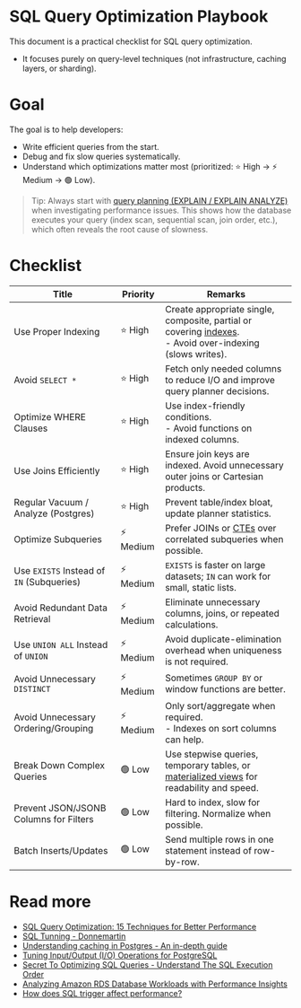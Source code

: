 # SQL Query Optimization Playbook
This document is a practical checklist for SQL query optimization.
- It focuses purely on query-level techniques (not infrastructure, caching layers, or sharding).

# Goal
The goal is to help developers:
- Write efficient queries from the start.
- Debug and fix slow queries systematically.
- Understand which optimizations matter most (prioritized: ⭐ High → ⚡ Medium → 🟢 Low).

> Tip: Always start with [query planning (EXPLAIN / EXPLAIN ANALYZE)](Query-Planner/Readme.md) when investigating performance issues.
This shows how the database executes your query (index scan, sequential scan, join order, etc.), which often reveals the root cause of slowness.

# Checklist

| Title                                     | Priority | Remarks                                                                                                                                                                                            |
|-------------------------------------------|----------|----------------------------------------------------------------------------------------------------------------------------------------------------------------------------------------------------|
| Use Proper Indexing                       | ⭐ High   | Create appropriate single, composite, partial or covering [indexes](https://github.com/Anshul619/Database-Internals/blob/main/DataStructures/Index.md). <br/>- Avoid over-indexing (slows writes). |
| Avoid `SELECT *`                          | ⭐ High   | Fetch only needed columns to reduce I/O and improve query planner decisions.                                                                                                                       |
| Optimize WHERE Clauses                    | ⭐ High   | Use index-friendly conditions. <br/>- Avoid functions on indexed columns.                                                                                                                          |
| Use Joins Efficiently                     | ⭐ High   | Ensure join keys are indexed. Avoid unnecessary outer joins or Cartesian products.                                                                                                                 |
| Regular Vacuum / Analyze (Postgres)       | ⭐ High   | Prevent table/index bloat, update planner statistics.                                                                                                                                              |
| Optimize Subqueries                       | ⚡ Medium | Prefer JOINs or [CTEs](https://github.com/Anshul619/SQL-Query-Language/blob/main/CTE.md) over correlated subqueries when possible.                                                                 |
| Use `EXISTS` Instead of `IN` (Subqueries) | ⚡ Medium | `EXISTS` is faster on large datasets; `IN` can work for small, static lists.                                                                                                                       |
| Avoid Redundant Data Retrieval            | ⚡ Medium | Eliminate unnecessary columns, joins, or repeated calculations.                                                                                                                                    |
| Use `UNION ALL` Instead of `UNION`        | ⚡ Medium | Avoid duplicate-elimination overhead when uniqueness is not required.                                                                                                                              |
| Avoid Unnecessary `DISTINCT`              | ⚡ Medium | Sometimes `GROUP BY` or window functions are better.                                                                                                                                               |
| Avoid Unnecessary Ordering/Grouping       | ⚡ Medium | Only sort/aggregate when required. <br/>- Indexes on sort columns can help.                                                                                                                        |
| Break Down Complex Queries                | 🟢 Low   | Use stepwise queries, temporary tables, or [materialized views](https://github.com/Anshul619/SQL-Query-Language/blob/main/MatrializedView.md) for readability and speed.                           |
| Prevent JSON/JSONB Columns for Filters    | 🟢 Low   | Hard to index, slow for filtering. Normalize when possible.                                                                                                                                        |
| Batch Inserts/Updates                     | 🟢 Low   | Send multiple rows in one statement instead of row-by-row.                                                                                                                                         |

# Read more
- [SQL Query Optimization: 15 Techniques for Better Performance](https://www.datacamp.com/blog/sql-query-optimization)
- [SQL Tunning - Donnemartin](https://github.com/donnemartin/system-design-primer#sql-tuning)
- [Understanding caching in Postgres - An in-depth guide](https://madusudanan.com/blog/understanding-postgres-caching-in-depth/)
- [Tuning Input/Output (I/O) Operations for PostgreSQL](https://severalnines.com/blog/tuning-io-operations-postgresql/)
- [Secret To Optimizing SQL Queries - Understand The SQL Execution Order](https://www.youtube.com/watch?v=BHwzDmr6d7s)
- [Analyzing Amazon RDS Database Workloads with Performance Insights](https://aws.amazon.com/blogs/database/analyzing-amazon-rds-database-workload-with-performance-insights/)
- [How does SQL trigger affect performance?](https://stackoverflow.com/questions/56990262/how-does-sql-trigger-affect-performance)
